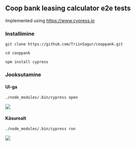## Coop bank leasing calculator e2e tests

Implemented using https://www.cypress.io

### Installimine

```git clone https://github.com/TriinSagur/cooppank.git```

```cd cooppank```

```npm install cypress```


### Jooksutamine

#### UI-ga

```./node_modules/.bin/cypress open```

![](img/ui.png)

#### Käsurealt

```./node_modules/.bin/cypress run```

![](img/cmd.png)

